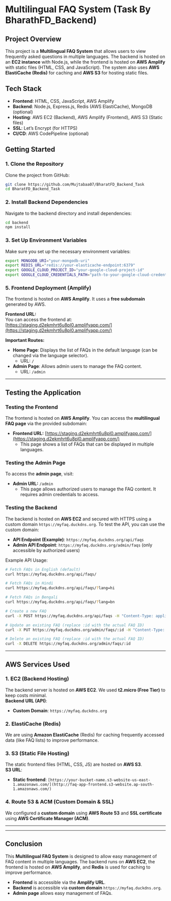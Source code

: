 # Multilingual FAQ System (Task By BharathFD_Backend)


## Project Overview
This project is a **Multilingual FAQ System** that allows users to view frequently asked questions in multiple languages. The backend is hosted on an **EC2 instance** with Node.js, while the frontend is hosted on **AWS Amplify** with static files (HTML, CSS, and JavaScript). The system also uses **AWS ElastiCache (Redis)** for caching and **AWS S3** for hosting static files.

## Tech Stack
- **Frontend**: HTML, CSS, JavaScript, AWS Amplify
- **Backend**: Node.js, Express.js, Redis (AWS ElastiCache), MongoDB (optional)
- **Hosting**: AWS EC2 (Backend), AWS Amplify (Frontend), AWS S3 (Static files)
- **SSL**: Let’s Encrypt (for HTTPS)
- **CI/CD**: AWS CodePipeline (optional)

## Getting Started

### 1. Clone the Repository
Clone the project from GitHub:
```bash
git clone https://github.com/Mujtabaa07/BharatFD_Backend_Task
cd BharatFD_Backend_Task
```

### 2. Install Backend Dependencies
Navigate to the backend directory and install dependencies:
```bash
cd backend
npm install
```

### 3. Set Up Environment Variables
Make sure you set up the necessary environment variables:
```bash
export MONGODB_URI="your-mongodb-uri"
export REDIS_URL="redis://your-elasticache-endpoint:6379"
export GOOGLE_CLOUD_PROJECT_ID="your-google-cloud-project-id"
export GOOGLE_CLOUD_CREDENTIALS_PATH="path-to-your-google-cloud-credentials.json"
```

<!-- You can also add these variables to `.bashrc` to make them permanent:
```bash
echo 'export MONGODB_URI="your-mongodb-uri"' >> ~/.bashrc
echo 'export REDIS_URL="redis://your-elasticache-endpoint:6379"' >> ~/.bashrc
echo 'export GOOGLE_CLOUD_PROJECT_ID="your-google-cloud-project-id"' >> ~/.bashrc
echo 'export GOOGLE_CLOUD_CREDENTIALS_PATH="path-to-your-google-cloud-credentials.json"' >> ~/.bashrc
source ~/.bashrc
```

### 4. Start the Backend with PM2
Start the backend application using **PM2** to ensure it runs in the background:
```bash
pm2 start src/app.js --name "faq-app"
pm2 startup
pm2 save -->

### 5. Frontend Deployment (Amplify)
The frontend is hosted on **AWS Amplify**. It uses a **free subdomain** generated by AWS.

**Frontend URL:**  
You can access the frontend at:  
[https://staging.d2ekmhrt6u8pl0.amplifyapp.com/](https://staging.d2ekmhrt6u8pl0.amplifyapp.com/)

**Important Routes:**
- **Home Page**: Displays the list of FAQs in the default language (can be changed via the language selector).
  - URL: `/`
- **Admin Page**: Allows admin users to manage the FAQ content.
  - URL: `/admin`
  
---

## Testing the Application

### Testing the Frontend
The frontend is hosted on **AWS Amplify**. You can access the **multilingual FAQ page** via the provided subdomain:
- **Frontend URL:** [https://staging.d2ekmhrt6u8pl0.amplifyapp.com/](https://staging.d2ekmhrt6u8pl0.amplifyapp.com/)
  - This page shows a list of FAQs that can be displayed in multiple languages.

### Testing the Admin Page
To access the **admin page**, visit:
- **Admin URL:** `/admin`  
  - This page allows authorized users to manage the FAQ content. It requires admin credentials to access.

### Testing the Backend
The backend is hosted on **AWS EC2** and secured with HTTPS using a custom domain `https://myfaq.duckdns.org`. To test the API, you can use the custom domain:
- **API Endpoint (Example)**: `https://myfaq.duckdns.org/api/faqs`
- **Admin API Endpoint**: `https://myfaq.duckdns.org/admin/faqs` (only accessible by authorized users)

Example API Usage:
```bash
# Fetch FAQs in English (default)
curl https://myfaq.duckdns.org/api/faqs/

# Fetch FAQs in Hindi
curl https://myfaq.duckdns.org/api/faqs/?lang=hi

# Fetch FAQs in Bengali
curl https://myfaq.duckdns.org/api/faqs/?lang=bn

# Create a new FAQ
curl -X POST https://myfaq.duckdns.org/api/faqs -H "Content-Type: application/json" -d '{"question": "Test Question", "answer": "Test Answer"}'

# Update an existing FAQ (replace :id with the actual FAQ ID)
curl -X PUT https://myfaq.duckdns.org/admin/faqs/:id -H "Content-Type: application/json" -d '{"question": "Updated Question", "answer": "Updated Answer"}'

# Delete an existing FAQ (replace :id with the actual FAQ ID)
curl -X DELETE https://myfaq.duckdns.org/admin/faqs/:id
```

---

## AWS Services Used

### 1. EC2 (Backend Hosting)
The backend server is hosted on **AWS EC2**. We used **t2.micro (Free Tier)** to keep costs minimal.  
**Backend URL (API)**:  
- **Custom Domain**: `https://myfaq.duckdns.org`

### 2. ElastiCache (Redis)
We are using **Amazon ElastiCache** (Redis) for caching frequently accessed data (like FAQ lists) to improve performance.

### 3. S3 (Static File Hosting)
The static frontend files (HTML, CSS, JS) are hosted on **AWS S3**.  
**S3 URL**:  
- **Static frontend**: `[https://your-bucket-name.s3-website-us-east-1.amazonaws.com/](http://faq-app-frontend.s3-website.ap-south-1.amazonaws.com/)`

### 4. Route 53 & ACM (Custom Domain & SSL)
We configured a **custom domain** using **AWS Route 53** and **SSL certificate** using **AWS Certificate Manager (ACM)**.

---


---

## Conclusion
This **Multilingual FAQ System** is designed to allow easy management of FAQ content in multiple languages. The backend runs on **AWS EC2**, the frontend is hosted on **AWS Amplify**, and **Redis** is used for caching to improve performance.

- **Frontend** is accessible via the **Amplify URL**.
- **Backend** is accessible via **custom domain** `https://myfaq.duckdns.org`.
- **Admin page** allows easy management of FAQs.

